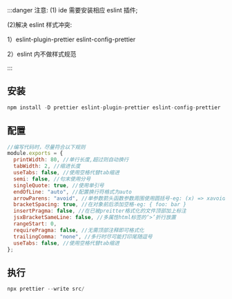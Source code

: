 :::danger
注意:
(1) ide 需要安装相应 eslint 插件;

(2)解决 eslint 样式冲突:

1）eslint-plugin-prettier eslint-config-prettier

2）eslint 内不做样式规范

:::

## 安装

```js
npm install -D prettier eslint-plugin-prettier eslint-config-prettier
```

## 配置

```js .prettierrc.js
//编写代码时，尽量符合以下规则
module.exports = {
  printWidth: 80, //单行长度,超过则自动换行
  tabWidth: 2, //缩进长度
  useTabs: false, //使用空格代替tab缩进
  semi: false, //句末使用分号
  singleQuote: true, //使用单引号
  endOfLine: "auto", //配置换行符格式为auto
  arrowParens: "avoid", //单参数箭头函数参数周围使用圆括号-eg: (x) => xavoid：省略括号
  bracketSpacing: true, //在对象前后添加空格-eg: { foo: bar }
  insertPragma: false, //在已被preitter格式化的文件顶部加上标注
  jsxBracketSameLine: false, //多属性html标签的‘>’折行放置
  rangeStart: 0,
  requirePragma: false, //无需顶部注释即可格式化
  trailingComma: "none", //多行时尽可能打印尾随逗号
  useTabs: false, //使用空格代替tab缩进
};
```

## 执行

```js
npx prettier --write src/
```
